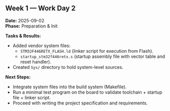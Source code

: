 ## Week 1 — Work Day 2
**Date:** 2025-09-02  
**Phase:** Preparation & Init  

**Tasks & Results:**

* Added vendor system files:
  * `STM32F446RETX_FLASH.ld` (linker script for execution from Flash).
  * `startup_stm32f446retx.s` (startup assembly file with vector table and reset handler).
* Created `Sys/` directory to hold system-level sources.

**Next Steps:**

* Integrate system files into the build system (Makefile).
* Run a minimal test program on the board to validate toolchain + startup file + linker script.
* Proceed with writing the project specification and requirements.
